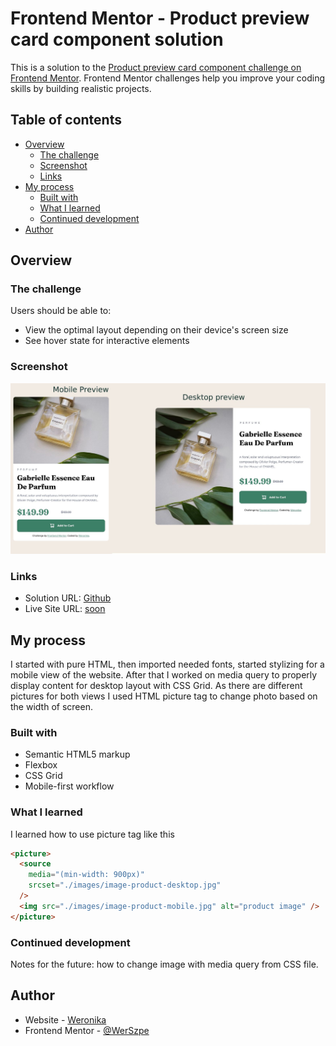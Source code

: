 # Frontend Mentor - Product preview card component solution

This is a solution to the [Product preview card component challenge on Frontend Mentor](https://www.frontendmentor.io/challenges/product-preview-card-component-GO7UmttRfa). Frontend Mentor challenges help you improve your coding skills by building realistic projects.

## Table of contents

- [Overview](#overview)
  - [The challenge](#the-challenge)
  - [Screenshot](#screenshot)
  - [Links](#links)
- [My process](#my-process)
  - [Built with](#built-with)
  - [What I learned](#what-i-learned)
  - [Continued development](#continued-development)
- [Author](#author)

## Overview

### The challenge

Users should be able to:

- View the optimal layout depending on their device's screen size
- See hover state for interactive elements

### Screenshot

![](./screenshot.jpg)

### Links

- Solution URL: [Github](github.com/WerSzpe/Product-Preview-Card-Component)
- Live Site URL: [soon](soon)

## My process

I started with pure HTML, then imported needed fonts, started stylizing for a mobile view of the website. After that I worked on media query to properly display content for desktop layout with CSS Grid. As there are different pictures for both views I used HTML picture tag to change photo based on the width of screen.

### Built with

- Semantic HTML5 markup
- Flexbox
- CSS Grid
- Mobile-first workflow

### What I learned

I learned how to use picture tag like this

```html
<picture>
  <source
    media="(min-width: 900px)"
    srcset="./images/image-product-desktop.jpg"
  />
  <img src="./images/image-product-mobile.jpg" alt="product image" />
</picture>
```

### Continued development

Notes for the future: how to change image with media query from CSS file.

## Author

- Website - [Weronika](https://github.com/WerSzpe)
- Frontend Mentor - [@WerSzpe](https://www.frontendmentor.io/profile/WerSzpe)
